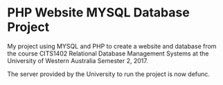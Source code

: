 # PHP Website MYSQL Database Project

My project using MYSQL and PHP to create a website and database from the course 
CITS1402 Relational Database Management Systems at the University of Western Australia Semester 2, 2017. 

The server provided by the University to run the project is now defunc. 
